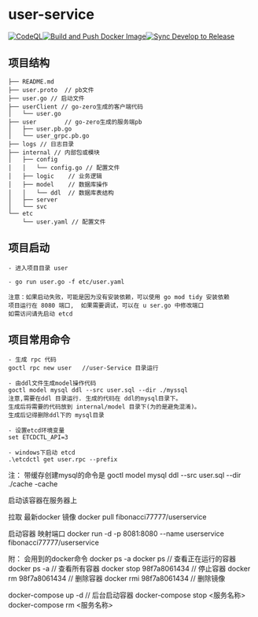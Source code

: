 # user-service 
[![CodeQL](https://github.com/Kp-kj/user-Service/actions/workflows/github-code-scanning/codeql/badge.svg)](https://github.com/Kp-kj/user-Service/actions/workflows/github-code-scanning/codeql)[![Build and Push Docker Image](https://github.com/Kp-kj/user-Service/actions/workflows/go.yml/badge.svg)](https://github.com/Kp-kj/user-Service/actions/workflows/go.yml)[![Sync Develop to Release](https://github.com/Kp-kj/user-Service/actions/workflows/daily-to-release-sync.yml/badge.svg)](https://github.com/Kp-kj/user-Service/actions/workflows/daily-to-release-sync.yml)

## 项目结构
```
├── README.md
├── user.proto  // pb文件
├── user.go // 启动文件
├── userClient // go-zero生成的客户端代码
│   └── user.go
├── user        // go-zero生成的服务端pb
│   ├── user.pb.go
│   └── user_grpc.pb.go 
├── logs // 日志目录
├── internal // 内部包或模块
│   ├── config
│   │   └── config.go // 配置文件
│   ├── logic    // 业务逻辑
│   ├── model    // 数据库操作
│   │   └── ddl  // 数据库表结构
│   ├── server
│   └── svc      
└── etc
    └── user.yaml // 配置文件
```

## 项目启动
```
- 进入项目目录 user 

- go run user.go -f etc/user.yaml

注意：如果启动失败，可能是因为没有安装依赖，可以使用 go mod tidy 安装依赖
项目运行在 8080 端口,  如果需要调试，可以在 u ser.go 中修改端口
如需访问请先启动 etcd

```


## 项目常用命令
```
- 生成 rpc 代码
goctl rpc new user   //user-Service 目录运行

- 由ddl文件生成model操作代码
goctl model mysql ddl --src user.sql --dir ./myssql
注意,需要在ddl 目录运行. 生成的代码在 ddl的mysql目录下。
生成后将需要的代码放到 internal/model 目录下(为的是避免混淆)。
生成后记得删除ddl下的 mysql目录

- 设置etcd环境变量
set ETCDCTL_API=3

- windows下启动 etcd
.\etcdctl get user.rpc --prefix

```
注： 带缓存创建mysql的命令是 
goctl model mysql ddl --src user.sql --dir ./cache -cache


启动该容器在服务器上 

拉取 最新docker 镜像
docker pull fibonacci77777/userservice

启动容器 映射端口
docker run -d -p 8081:8080 --name userservice fibonacci77777/userservice


附： 会用到的docker命令
docker ps -a
docker ps  // 查看正在运行的容器
docker ps -a   // 查看所有容器
docker stop 98f7a8061434 // 停止容器
docker rm 98f7a8061434  // 删除容器
docker rmi 98f7a8061434  // 删除镜像


docker-compose up -d  // 后台启动容器
docker-compose stop <服务名称>
docker-compose rm <服务名称>
